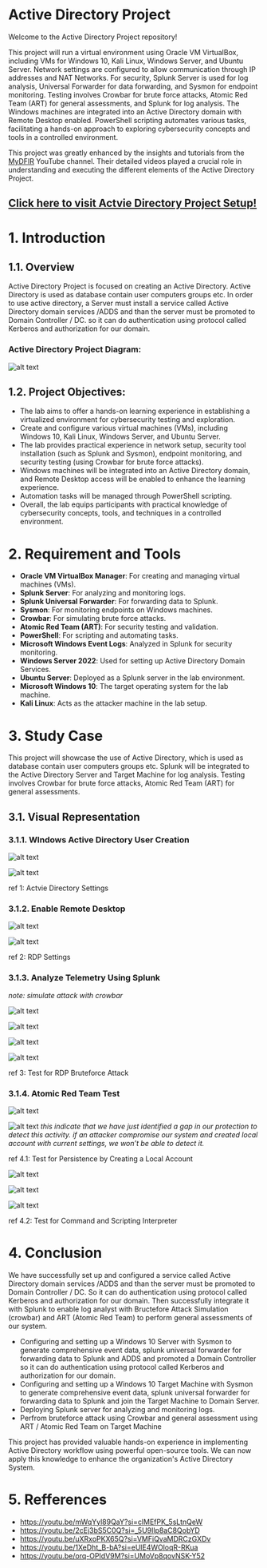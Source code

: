 # Active Directory Project

Welcome to the Active Directory Project repository!

This project will run a virtual environment using Oracle VM VirtualBox, including VMs for Windows 10, Kali Linux, Windows Server, and Ubuntu Server. Network settings are configured to allow communication through IP addresses and NAT Networks. For security, Splunk Server is used for log analysis, Universal Forwarder for data forwarding, and Sysmon for endpoint monitoring. Testing involves Crowbar for brute force attacks, Atomic Red Team (ART) for general assessments, and Splunk for log analysis. The Windows machines are integrated into an Active Directory domain with Remote Desktop enabled. PowerShell scripting automates various tasks, facilitating a hands-on approach to exploring cybersecurity concepts and tools in a controlled environment.

This project was greatly enhanced by the insights and tutorials from the [MyDFIR](https://www.youtube.com/@MyDFIR) YouTube channel. Their detailed videos played a crucial role in understanding and executing the different elements of the Active Directory Project.

## **[Click here to visit Actvie Directory Project Setup!](./Active%20Directory%20Project%20Setup/Setup.md)**

# **1. Introduction**
## **1.1. Overview**
Active Directory Project is focused on creating an Active Directory.  Active Directory is used as database contain user computers groups  etc. In order to use active directory, a Server must install a service called Active Directory domain services /ADDS and than the server must be promoted to Domain Controller / DC. so it can do authentication using protocol called Kerberos and authorization for our domain.

### Active Directory Project Diagram: ###

![alt text](<Images/Active Directory Diagram.jpg>)

## **1.2. Project Objectives:**

 - The lab aims to offer a hands-on learning experience in establishing a virtualized environment for cybersecurity testing and exploration.
 - Create and configure various virtual machines (VMs), including Windows 10, Kali Linux, Windows Server, and Ubuntu Server.
 - The lab provides practical experience in network setup, security tool installation (such as Splunk and Sysmon), endpoint monitoring, and security testing (using Crowbar for brute force attacks).
 - Windows machines will be integrated into an Active Directory domain, and Remote Desktop access will be enabled to enhance the learning experience.
 - Automation tasks will be managed through PowerShell scripting.
 - Overall, the lab equips participants with practical knowledge of cybersecurity concepts, tools, and techniques in a controlled environment.

# **2. Requirement and Tools**

- **Oracle VM VirtualBox Manager**: For creating and managing virtual machines (VMs).
- **Splunk Server**: For analyzing and monitoring logs.
- **Splunk Universal Forwarder**: For forwarding data to Splunk.
- **Sysmon**: For monitoring endpoints on Windows machines.
- **Crowbar**: For simulating brute force attacks.
- **Atomic Red Team (ART)**: For security testing and validation.
- **PowerShell**: For scripting and automating tasks.
- **Microsoft Windows Event Logs**: Analyzed in Splunk for security monitoring.
- **Windows Server 2022**: Used for setting up Active Directory Domain Services.
- **Ubuntu Server**: Deployed as a Splunk server in the lab environment.
- **Microsoft Windows 10**: The target operating system for the lab machine.
- **Kali Linux**: Acts as the attacker machine in the lab setup.

# **3. Study Case**

This project will showcase the use of Active Directory, which is used as database contain user computers groups  etc. Splunk will be integrated to the Active Directory Server and Target Machine for log analysis. Testing involves Crowbar for brute force attacks, Atomic Red Team (ART) for general assessments.

## **3.1. Visual Representation**

### **3.1.1. WIndows Active Directory User Creation** 

![alt text](<Images/User Creation 1 .png>)

![alt text](<Images/User Creation 2.png>)

ref 1: Actvie Directory Settings

### **3.1.2. Enable Remote Desktop** 

![alt text](<Images/Enable RDP (1).png>)

![alt text](<Images/Enable RDP (2).png>)

ref 2: RDP Settings

### **3.1.3. Analyze Telemetry Using Splunk** 

*note: simulate attack with crowbar*

![alt text](<Images/Crowbar Bruteforce Attack (1).png>)

![alt text](<Images/Crowbar Bruteforce Attack (2).png>)

![alt text](<Images/Crowbar Bruteforce Attack (3).png>)

![alt text](<Images/Crowbar Bruteforce Attack (4).png>)

ref 3: Test for RDP Bruteforce Attack 

### **3.1.4. Atomic Red Team Test**

![alt text](<Images/Atomic Test T1136.001 (2).png>)

![alt text](<Images/Atomic Test T1136.001 (3).png>)
*this indicate that we have just identified a gap in our protection to detect this activity. if an attacker compromise our system and created local account with current settings, we won’t be able to detect it.*

ref 4.1: Test for Persistence by Creating a Local Account

![alt text](<Images/Atomic Test T1059 (2).png>)

![alt text](<Images/Atomic Test T1059 (3).png>)

![alt text](<Images/Atomic Test T1059 (1).png>)

ref 4.2: Test for Command and Scripting Interpreter

# **4. Conclusion**

We have successfully set up and configured a service called Active Directory domain services /ADDS and than the server must be promoted to Domain Controller / DC. So it can do authentication using protocol called Kerberos and authorization for our domain. Then successfully integrate it with Splunk to enable log analyst with Bructefore Attack Simulation (crowbar) and ART (Atomic Red Team) to perform general assessments of our system.

- Configuring and setting up a Windows 10 Server with Sysmon to generate comprehensive event data, splunk universal forwarder for forwarding data to Splunk and ADDS and promoted a Domain Controller so it can do authentication using protocol called Kerberos and authorization for our domain.
- Configuring and setting up a Windows 10 Target Machine with Sysmon to generate comprehensive event data, splunk universal forwarder for forwarding data to Splunk and join the Target Machine to Domain Server.
- Deploying Splunk server for analyzing and monitoring logs.
- Perfrom bruteforce attack using Crowbar and general assessment using ART / Atomic Red Team on Target Machine 

This project has provided valuable hands-on experience in implementing Active Directory workflow using powerful open-source tools. We can now apply this knowledge to enhance the organization's Active Directory System.

# **5. Refferences**
- https://youtu.be/mWqYyl89QaY?si=clMEfPK_5sLtnQeW
- https://youtu.be/2cEj3bS5C0Q?si=_5U9Ilp8aC8QobYD
- https://youtu.be/uXRxoPKX65Q?si=VMFiQvaMDRCzGXDv
- https://youtu.be/1XeDht_B-bA?si=eUlE4WOloqR-RKua
- https://youtu.be/orq-OPIdV9M?si=UMoVp8qovNSK-Y52